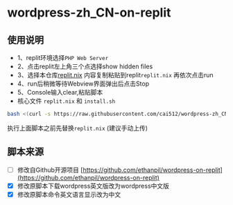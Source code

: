# wordpress-zh_CN-on-replit  

## 使用说明
- 1、replit环境选择`PHP Web Server`
- 2、点击replit左上角三个点选择show hidden files
- 3、选择本仓库[replit.nix](https://github.com/cai512/wordpress-zh_CN-on-replit/blob/main/replit.nix) 内容复制粘贴到replit`replit.nix`  再依次点击run
- 4、run后稍微等待Webview界面弹出后点击Stop
- 5、Console输入clear,粘贴脚本
- 核心文件 `replit.nix` 和 `install.sh`  
```bash
bash <(curl -s https://raw.githubusercontent.com/cai512/wordpress-zh_CN-on-replit/main/install.sh)
```
执行上面脚本之前先替换`replit.nix` (建议手动上传)

## 脚本来源
- [ ] 修改自Github开源项目 [https://github.com/ethanpil/wordpress-on-replit](https://github.com/ethanpil/wordpress-on-replit)
- [x] 修改原脚本下载wordpress英文版改为wordpress中文版
- [x] 修改原脚本命令英文语言显示改为中文
